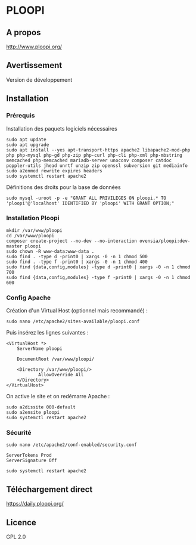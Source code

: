 # PLOOPI

## A propos

http://www.ploopi.org/

## Avertissement

Version de développement

## Installation

### Prérequis

Installation des paquets logiciels nécessaires

```console
sudo apt update
sudo apt upgrade
sudo apt install --yes apt-transport-https apache2 libapache2-mod-php php php-mysql php-gd php-zip php-curl php-cli php-xml php-mbstring memcached php-memcached mariadb-server unoconv composer catdoc poppler-utils jhead unrtf unzip zip openssl subversion git mediainfo
sudo a2enmod rewrite expires headers
sudo systemctl restart apache2
```

Définitions des droits pour la base de données

```console
sudo mysql -uroot -p -e "GRANT ALL PRIVILEGES ON ploopi.* TO 'ploopi'@'localhost' IDENTIFIED BY 'ploopi' WITH GRANT OPTION;"
```

### Installation Ploopi

```console
mkdir /var/www/ploopi
cd /var/www/ploopi
composer create-project --no-dev --no-interaction ovensia/ploopi:dev-master ploopi
sudo chown -R www-data:www-data .
sudo find . -type d -print0 | xargs -0 -n 1 chmod 500
sudo find . -type f -print0 | xargs -0 -n 1 chmod 400
sudo find {data,config,modules} -type d -print0 | xargs -0 -n 1 chmod 700
sudo find {data,config,modules} -type f -print0 | xargs -0 -n 1 chmod 600
```

### Config Apache

Création d'un Virtual Host (optionnel mais recommandé) :

```console
sudo nano /etc/apache2/sites-available/ploopi.conf
```

Puis insérez les lignes suivantes :

```apacheconf
<VirtualHost *>
    ServerName ploopi

    DocumentRoot /var/www/ploopi/

    <Directory /var/www/ploopi/>
            AllowOverride All
    </Directory>
</VirtualHost>
```

On active le site et on redémarre Apache :

```console
sudo a2dissite 000-default
sudo a2ensite ploopi
sudo systemctl restart apache2
```

### Sécurité

```console
sudo nano /etc/apache2/conf-enabled/security.conf
```

```apacheconf
ServerTokens Prod
ServerSignature Off
```

```console
sudo systemctl restart apache2
```

## Téléchargement direct

https://daily.ploopi.org/


## Licence

GPL 2.0
